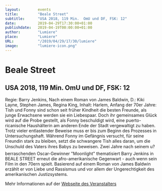 ```yaml
---
layout:        events
title:         "Beale Street"
subtitle:      "USA 2018, 119 Min.  OmU und DF, FSK: 12"
date:          2019-04-29T17:30:00+01:00
publishdate:   2019-04-19T00:00:00+01:00
author:        "Lumiere"
place:         "Lumiere"
URL:           "/2019/04/29/17/30/lumiere"
image:         "lumiere-icon.png"
---
```


Beale Street
===========

USA 2018, 119 Min.  OmU und DF, FSK: 12
-----------

Regie:  Barry Jenkins, Nach einem Roman von James Baldwin, D.: Kiki Layne, Stephen James, Regina King, Inhalt: Harlem, Anfang der 70er Jahre: Tish und Fonny  sind schon seit früher Kindheit die besten Freunde, als junge Erwachsene werden sie ein Liebespaar. Doch ihr gemeinsames Glück wird auf die Probe gestellt, als Fonny beschuldigt wird, eine puerto-ricanische Haushälterin am anderen Ende der Stadt vergewaltigt zu haben. Trotz vieler entlastender Beweise muss er bis zum Beginn des Prozesses in Untersuchungshaft. Während Fonny im Gefängnis versucht, für seine Freundin stark zu bleiben, setzt die schwangere Tish alles daran, um die Unschuld des Vaters ihres Babys zu beweisen. Zwei Jahre nach seinem u?berraschenden Oscar-Gewinner "Moonlight" thematisiert Barry Jenkins in BEALE STREET erneut die afro-amerikanische Gegenwart - auch wenn sein Film in den 70ern spielt. Basierend auf einem Roman von James Baldwin erzählt er von Liebe und Rassismus und vor allem der Ungerechtigkeit des amerikanischen Justizsystems.

Mehr Informationen auf der [Webseite des Veranstalters](http://www.lumiere.de/19/04/beale.htm)
